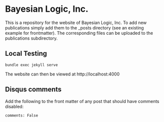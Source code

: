 # Bayesian Logic, Inc.

This is a repository for the website of Bayesian Logic, Inc. To add new
publications simply add them to the _posts directory (see an existing
example for frontmatter). The corresponding files can be uploaded to the
publications subdirectory.

## Local Testing

    bundle exec jekyll serve

The website can then be viewed at http://localhost:4000

## Disqus comments

Add the following to the front matter of any post that should have
comments disabled:

    comments: False




